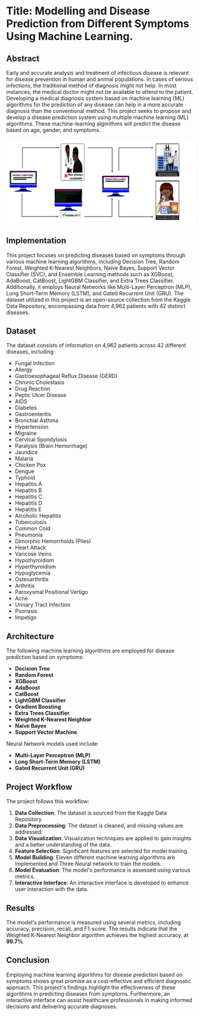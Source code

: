 # Title: Modelling and Disease Prediction from Different Symptoms Using Machine Learning.

## Abstract

Early and accurate analysis and treatment of infectious disease is relevant
for disease prevention in human and animal populations. In cases of serious infections,
the traditional method of diagnosis might not help. In most instances, the medical doctor
might not be available to attend to the patient. Developing a medical diagnosis system
based on machine learning (ML) algorithms for the prediction of any disease can help in
a more accurate diagnosis than the conventional method. This project seeks to propose
and develop a disease prediction system using multiple machine learning (ML)
algorithms. These machine-learning algorithms will predict the disease based on age,
gender, and symptoms.

![Project Architecture](Images/projectArchitecture.jpg)

## Implementation

This project focuses on predicting diseases based on symptoms through various machine learning algorithms, including Decision Tree, Random Forest, Weighted K-Nearest Neighbors, Naïve Bayes, Support Vector Classifier (SVC), and Ensemble Learning methods such as XGBoost, AdaBoost, CatBoost, LightGBM Classifier, and Extra Trees Classifier. Additionally, it employs Neural Networks like Multi-Layer Perceptron (MLP), Long Short-Term Memory (LSTM), and Gated Recurrent Unit (GRU). The dataset utilized in this project is an open-source collection from the Kaggle Data Repository, encompassing data from 4,962 patients with 42 distinct diseases.

## Dataset

The dataset consists of information on 4,962 patients across 42 different diseases, including:

- Fungal Infection
- Allergy
- Gastroesophageal Reflux Disease (GERD)
- Chronic Cholestasis
- Drug Reaction
- Peptic Ulcer Disease
- AIDS
- Diabetes
- Gastroenteritis
- Bronchial Asthma
- Hypertension
- Migraine
- Cervical Spondylosis
- Paralysis (Brain Hemorrhage)
- Jaundice
- Malaria
- Chicken Pox
- Dengue
- Typhoid
- Hepatitis A
- Hepatitis B
- Hepatitis C
- Hepatitis D
- Hepatitis E
- Alcoholic Hepatitis
- Tuberculosis
- Common Cold
- Pneumonia
- Dimorphic Hemorrhoids (Piles)
- Heart Attack
- Varicose Veins
- Hypothyroidism
- Hyperthyroidism
- Hypoglycemia
- Osteoarthritis
- Arthritis
- Paroxysmal Positional Vertigo
- Acne
- Urinary Tract Infection
- Psoriasis
- Impetigo

## Architecture

The following machine learning algorithms are employed for disease prediction based on symptoms:

- **Decision Tree**
- **Random Forest**
- **XGBoost**
- **AdaBoost**
- **CatBoost**
- **LightGBM Classifier**
- **Gradient Boosting**
- **Extra Trees Classifier**
- **Weighted K-Nearest Neighbor**
- **Naïve Bayes**
- **Support Vector Machine**

Neural Network models used include:

- **Multi-Layer Perceptron (MLP)**
- **Long Short-Term Memory (LSTM)**
- **Gated Recurrent Unit (GRU)**

## Project Workflow

The project follows this workflow:

1. **Data Collection**: The dataset is sourced from the Kaggle Data Repository.
2. **Data Preprocessing**: The dataset is cleaned, and missing values are addressed.
3. **Data Visualization**: Visualization techniques are applied to gain insights and a better understanding of the data.
4. **Feature Selection**: Significant features are selected for model training.
5. **Model Building**: Eleven different machine learning algorithms are implemented  and Three Neural network to train the models.
6. **Model Evaluation**: The model's performance is assessed using various metrics.
7. **Interactive Interface**: An interactive interface is developed to enhance user interaction with the data.

## Results

The model's performance is measured using several metrics, including accuracy, precision, recall, and F1-score. The results indicate that the Weighted K-Nearest Neighbor algorithm achieves the highest accuracy, at **99.7%**.

## Conclusion

Employing machine learning algorithms for disease prediction based on symptoms shows great promise as a cost-effective and efficient diagnostic approach. This project's findings highlight the effectiveness of these algorithms in predicting diseases from symptoms. Furthermore, an interactive interface can assist healthcare professionals in making informed decisions and delivering accurate diagnoses.
